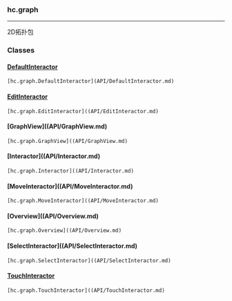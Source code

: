 <h3>hc.graph</h3>   

---
2D拓扑包

### Classes

#### [DefaultInteractor](API/DefaultInteractor.md)

`[hc.graph.DefaultInteractor](API/DefaultInteractor.md)`

#### [EditInteractor](API/EditInteractor.md)

`[hc.graph.EditInteractor]((API/EditInteractor.md)`

#### [GraphView]((API/GraphView.md)

`[hc.graph.GraphView]((API/GraphView.md)`

#### [Interactor]((API/Interactor.md)

`[hc.graph.Interactor]((API/Interactor.md)`

#### [MoveInteractor]((API/MoveInteractor.md)

`[hc.graph.MoveInteractor]((API/MoveInteractor.md)`

#### [Overview]((API/Overview.md)

`[hc.graph.Overview]((API/Overview.md)`

#### [SelectInteractor]((API/SelectInteractor.md)

`[hc.graph.SelectInteractor]((API/SelectInteractor.md)`

#### [TouchInteractor](API/TouchInteractor.md)

`[hc.graph.TouchInteractor]((API/TouchInteractor.md)`